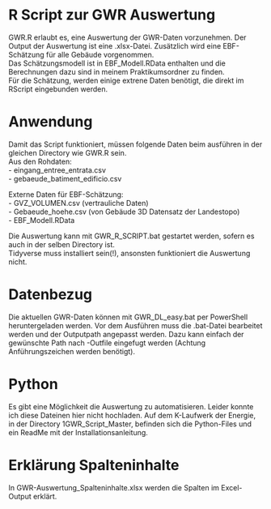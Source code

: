 # R Script zur GWR Auswertung

GWR.R erlaubt es, eine Auswertung der GWR-Daten vorzunehmen. Der Output der Auswertung ist eine .xlsx-Datei. Zusätzlich wird eine EBF-Schätzung für alle Gebäude vorgenommen.<br /> 
Das Schätzungsmodell ist in EBF_Modell.RData enthalten und die Berechnungen dazu sind in meinem Praktikumsordner zu finden.<br /> 
Für die Schätzung, werden einige extrene Daten benötigt, die direkt im RScript eingebunden werden.<br />  

# Anwendung
Damit das Script funktioniert, müssen folgende Daten beim ausführen in der gleichen Directory wie GWR.R sein.<br /> 
Aus den Rohdaten:<br /> 
        - eingang_entree_entrata.csv<br /> 
        - gebaeude_batiment_edificio.csv<br /> 

Externe Daten für EBF-Schätzung:<br /> 
        - GVZ_VOLUMEN.csv (vertrauliche Daten)<br /> 
        - Gebaeude_hoehe.csv (von Gebäude 3D Datensatz der Landestopo)<br /> 
        - EBF_Modell.RData<br /> 

Die Auswertung kann mit GWR_R_SCRIPT.bat gestartet werden, sofern es auch in der selben Directory ist.<br /> 
Tidyverse muss installiert sein(!), ansonsten funktioniert die Auswertung nicht.<br /> 

# Datenbezug
Die aktuellen GWR-Daten können mit GWR_DL_easy.bat per PowerShell heruntergeladen werden. Vor dem Ausführen muss die .bat-Datei bearbeitet werden und der Outputpath angepasst werden.
Dazu kann einfach der gewünschte Path nach -Outfile eingefugt werden (Achtung Anführungszeichen werden benötigt).

# Python
Es gibt eine Möglichkeit die Auswertung zu automatisieren. Leider konnte ich diese Dateinen hier nicht hochladen. Auf dem K-Laufwerk der Energie, in der Directory 1GWR_Script_Master, befinden sich die Python-Files und ein ReadMe mit der Installationsanleitung.

# Erklärung Spalteninhalte
In GWR-Auswertung_Spalteninhalte.xlsx werden die Spalten im Excel-Output erklärt.
